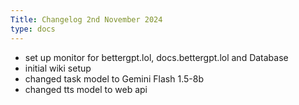 ```yaml
---
Title: Changelog 2nd November 2024
type: docs
---
```

- set up monitor for bettergpt.lol, docs.bettergpt.lol and Database
- initial wiki setup
- changed task model to Gemini Flash 1.5-8b
- changed tts model to web api
